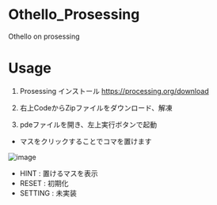 # Othello_Prosessing

Othello on prosessing

# Usage
1. Prosessing インストール https://processing.org/download

2. 右上CodeからZipファイルをダウンロード、解凍

3. pdeファイルを開き、左上実行ボタンで起動

- マスをクリックすることでコマを置けます

![image](https://user-images.githubusercontent.com/91818705/158218404-e36218c6-3bff-4dfb-9031-1e780ee82f20.png)

- HINT : 置けるマスを表示
- RESET : 初期化
- SETTING : 未実装
